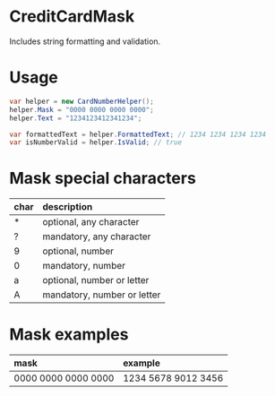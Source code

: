 # CreditCardMask

Includes string formatting and validation.

# Usage

```c#
var helper = new CardNumberHelper();
helper.Mask = "0000 0000 0000 0000";
helper.Text = "1234123412341234";

var formattedText = helper.FormattedText; // 1234 1234 1234 1234
var isNumberValid = helper.IsValid; // true
```
# Mask special characters

| char | description                |
| :--- | :--------------------------|
| \*   | optional, any character    |
| ?    | mandatory, any character   |
| 9    | optional, number           |
| 0    | mandatory, number          |
| a    | optional, number or letter |
| A    | mandatory, number or letter|


# Mask examples

| mask                      | example             |
| :------------------------ | :------------------ |
| 0000 0000 0000 0000       | 1234 5678 9012 3456 |
